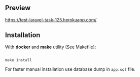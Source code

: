 ## Preview

https://test-laravel-task-125.herokuapp.com/

## Installation

With <b>docker</b> and <b>make</b> utility (See Makefile):

<code>
make install
</code>

For faster manual installation use database dump in <code>app.sql</code> file.
